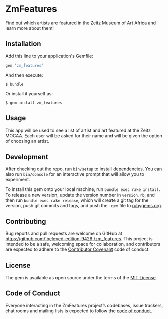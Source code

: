 # ZmFeatures

Find out which artists are featured in the Zeitz Museum of Art Africa and learn more about them!

## Installation

Add this line to your application's Gemfile:

```ruby
gem 'zm_features'
```

And then execute:

    $ bundle

Or install it yourself as:

    $ gem install zm_features

## Usage
This app will be used to see a list of artist and art featured at the Zeitz MOCAA. Each user will be asked for their name and will be given the option of choosing an artist.

## Development

After checking out the repo, run `bin/setup` to install dependencies. You can also run `bin/console` for an interactive prompt that will allow you to experiment.

To install this gem onto your local machine, run `bundle exec rake install`. To release a new version, update the version number in `version.rb`, and then run `bundle exec rake release`, which will create a git tag for the version, push git commits and tags, and push the `.gem` file to [rubygems.org](https://rubygems.org).

## Contributing

Bug reports and pull requests are welcome on GitHub at https://github.com/'beloved-edition-9426'/zm_features. This project is intended to be a safe, welcoming space for collaboration, and contributors are expected to adhere to the [Contributor Covenant](http://contributor-covenant.org) code of conduct.

## License

The gem is available as open source under the terms of the [MIT License](https://opensource.org/licenses/MIT).

## Code of Conduct

Everyone interacting in the ZmFeatures project’s codebases, issue trackers, chat rooms and mailing lists is expected to follow the [code of conduct](https://github.com/'beloved-edition-9426'/zm_features/blob/master/CODE_OF_CONDUCT.md).
